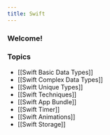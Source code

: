 ```yaml
---
title: Swift
---
```


### Welcome!

### Topics

- [[Swift Basic Data Types]]
- [[Swift Complex Data Types]]
- [[Swift Unique Types]]
- [[Swift Techniques]]
- [[Swift App Bundle]]
- [[Swift Timer]]
- [[Swift Animations]]
- [[Swift Storage]]

